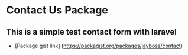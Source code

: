# Contact Us Package

## This is a simple test contact form with laravel

- [Package gist link] (https://packagist.org/packages/jayboss/contact)